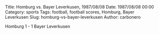 Title: Homburg vs. Bayer Leverkusen, 1987/08/08
Date: 1987/08/08 00:00
Category: sports
Tags: football, football scores, Homburg, Bayer Leverkusen
Slug: homburg-vs-bayer-leverkusen
Author: carbonero


Homburg 1 - 1 Bayer Leverkusen

